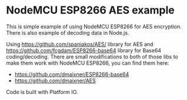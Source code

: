# NodeMCU ESP8266 AES example
This is simple example of using NodeMCU ESP8266 for AES encryption. There is also example of decoding data in Node.js.

Using https://github.com/spaniakos/AES/ library for AES and https://github.com/fcgdam/ESP8266-base64 library for Base64 coding/decoding. There are small modifications to both of those libs to make them work with NodeMCU ESP8266, you can find them here:
* https://github.com/dmaixner/ESP8266-base64
* https://github.com/dmaixner/AES

Code is built with Platform IO.